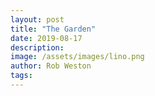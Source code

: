 ```yaml
---
layout: post
title: "The Garden"
date: 2019-08-17
description: 
image: /assets/images/lino.png
author: Rob Weston
tags: 
---
```

